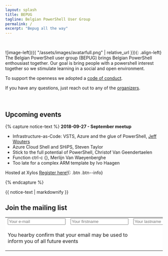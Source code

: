 ```yaml
---
layout: splash
title: BEPUG
tagline: Belgian PowerShell User Group
permalink: /
excerpt: "Bepug all the way"
---
```

<br />

![image-left]({{ "/assets/images/avatarfull.png" | relative_url }}){: .align-left}
The Belgian PowerShell user group (BEPUG) brings Belgian PowerShell enthousiast together.
Our goal is bring people with a powershell interest together so we stimulate learning in a social and open environment.

To support the openness we adopted a [code of conduct](/conduct).

If you have any questions, just reach out to any of the [organizers](/about#Organizers).
<br />
<br />
<br />

## Upcoming events

{% capture notice-text %}
**2018-09-27 - September meetup**

* Infrastructure-as-Code: VSTS, Azure and the glue of PowerShell, [Jeff Wouters](https://twitter.com/jeffwouters)
* Azure Cloud Shell and SHiPS, Steven Taylor
* Stick to the full potential of PowerShell, Christof Van Geendertaelen
* Function ctrl-c {}, Merlijn Van Waeyenberghe
* Too late for a complex ARM template by Ivo Haagen

Hosted at Xylos
[Register here!](https://bepug.eventbrite.com){: .btn .btn--info}

{% endcapture %}

<div class="notice--primary">
  {{ notice-text | markdownify }}
</div>

## Join the mailing list

<div id="mc_embed_signup"><form id="mc-embedded-subscribe-form" class="validate" action="https://github.us19.list-manage.com/subscribe/post?u=6e99ec2454950d642390b574f&amp;id=0dd16578ab" method="post" style="background-color: #FFFFFF;">
<table cellspacing="2" cellpadding="2" style="border: 0px;">
<tbody>
<tr>
<td style="border: 0px"><input id="mce-EMAIL" class="required email" name="EMAIL" type="text" placeholder="Your e-mail"></td>
<td style="border: 0px"><input id="mce-FNAME" class="required" name="FNAME" type="text" placeholder="Your firstname"></td>
<td style="border: 0px"><input id="mce-LNAME" class="required" name="LNAME" type="text" placeholder="Your lastname"></td>
</tr>
<tr style="border: 0px">
<td colspan="2" style="border: 0px"><p>You hearby confirm that your email may be used to inform you of all future events</p></td>
<td style="text-align: right; border: 0px"><input id="mc-embedded-subscribe" class="btn btn--large btn--info" name="subscribe" type="submit" value="Subscribe"></td>
</tr>
</tbody>
</table>
</form></div>

